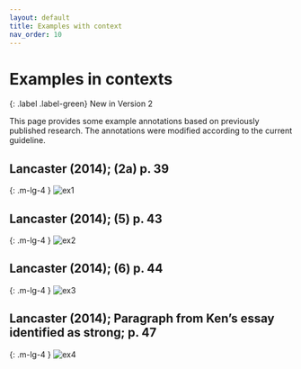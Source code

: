```yaml
---
layout: default
title: Examples with context
nav_order: 10
---
```



# Examples in contexts

{: .label .label-green}
New in Version 2


This page provides some example annotations based on previously published research. 
The annotations were modified according to the current guideline. 

## Lancaster (2014); (2a) p. 39

{: .m-lg-4 }
![ex1](../figures/examples/Lancaster(2014)_1.png)

## Lancaster (2014); (5) p. 43

{: .m-lg-4 }
![ex2](../figures/examples/Lancaster(2014)_2.png)

## Lancaster (2014); (6) p. 44

{: .m-lg-4 }
![ex3](../figures/examples/Lancaster(2014)_3.png)

## Lancaster (2014); Paragraph from Ken’s essay identified as strong; p. 47

{: .m-lg-4 }
![ex4](../figures/examples/Lancaster(2014)_4.png)

